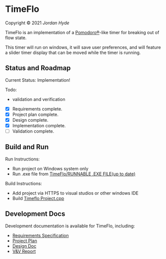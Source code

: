 # TimeFlo
Copyright &copy; 2021 *Jordan Hyde*

TimeFlo is an implementation of a
[Pomodoro&reg;](https://en.wikipedia.org/wiki/Pomodoro_Technique)-like
timer for breaking out of flow state.

This timer will run on windows, it will save user preferences, and will feature a slider timer display that can be moved while the timer is running.

## Status and Roadmap

Current Status: Implementation!

Todo:

- validation and verification

* [x] Requirements complete.
* [x] Project plan complete.
* [x] Design complete.
* [x] Implementation complete.
* [ ] Validation complete.

## Build and Run

Run Instructions:
* Run project on Windows system only
* Run .exe file from [TimeFlo/RUNNABLE .EXE FILE(up to date)](https://gitlab.cecs.pdx.edu/foxdev/timeflo-windows-team-a/-/blob/main/RUNNABLE%20.EXE%20FILE%20(up%20to%20date)/TimeFlo_Project.exe)

Build Instructions:
* Add project via HTTPS to visual studios or other windows IDE
* Build [Timeflo Project.cpp ](https://gitlab.cecs.pdx.edu/jordhyde/TimeFlo/-/blob/main/Application/TimeFlo%20Project/TimeFlo%20Project/TimeFlo%20Project.cpp)

## Development Docs

Development documentation is available for TimeFlo, including:

* [Requirements Specification](docs/reqs.md)
* [Project Plan](docs/plan.md)
* [Design Doc](docs/design.md)
* [V&amp;V Report](docs/vnv.md)
